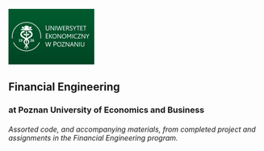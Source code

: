 ![](/ueplogo.png "University of Economics, Poznan")
## Financial Engineering
### at Poznan University of Economics and Business

###### Assorted code, and accompanying materials, from completed project and assignments in the Financial Engineering program.



